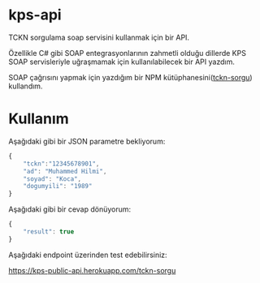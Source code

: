 # kps-api
TCKN sorgulama soap servisini kullanmak için bir API.

Özellikle C# gibi SOAP entegrasyonlarının zahmetli olduğu dillerde KPS SOAP servisleriyle uğraşmamak için kullanılabilecek bir API yazdım.

SOAP çağrısını yapmak için yazdığım bir NPM kütüphanesini([tckn-sorgu](https://www.npmjs.com/package/tckn-sorgu)) kullandım. 

# Kullanım

Aşağıdaki gibi bir JSON parametre bekliyorum:

```js 
{
    "tckn":"12345678901",
    "ad": "Muhammed Hilmi",
    "soyad": "Koca",
    "dogumyili": "1989"
}
```

Aşağıdaki gibi bir cevap dönüyorum: 

```js
{
    "result": true
}
```

Aşağıdaki endpoint üzerinden test edebilirsiniz:

https://kps-public-api.herokuapp.com/tckn-sorgu